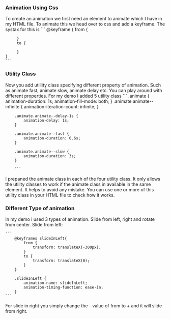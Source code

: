 ### Animation Using Css
To create an animation we first need an element to animate which I have in my HTML file.
To animate this we head over to css and add a keyframe. The systax for this is 
    ```
    @keyframe <name of the animation> {
         from {

         }
         to {

         }
    }
    ```

### Utility Class
Now you add utiliity class specifying different property of animation. Such as animate fast, 
animate slow, animate delay etc. You can play around with different properties. For my demo 
I added 5 utility class 
    ```
     .animate {
            animation-duration: 1s;
            animation-fill-mode: both;
        }
        .animate.animate--infinite {
            animation-iteration-count: infinite;
        }

        .animate.animate--delay-1s {
            animation-delay: 1s;
        }

        .animate.animate--fast {
            animation-duration: 0.6s;
        }

        .animate.animate--slow {
            animation-duration: 3s;
        }

        ```
I prepaned the animate class in each of the four utility class. It only allows the utility classes to work if the animate class in available in the same element. It helps to avoid any mistake. You can use one or more of this utility class in your HTML file to check how it works. 

### Different Type of animation 
In my demo i used 3 types of animation. Slide from left, right and rotate from center.
Slide from left:

    ```
        @keyframes slideInLeft{
            from {
                transform: translateX(-300px);
            }
            to {
                transform: translateX(0);
            }
        }

        .slideInLeft {
            animation-name: slideInLeft;
            animation-timing-function: ease-in;
        }
    ```
For slide in right you simply change the - value of from to + and it will slide from right. 

